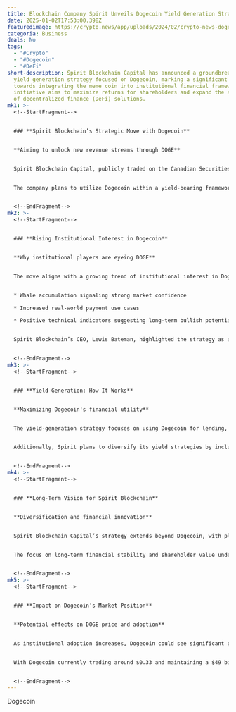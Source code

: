 ```yaml
---
title: Blockchain Company Spirit Unveils Dogecoin Yield Generation Strategy
date: 2025-01-02T17:53:00.398Z
featuredimage: https://crypto.news/app/uploads/2024/02/crypto-news-dogecoin-option08.png.webp
categoria: Business
deals: No
tags:
  - "#Crypto"
  - "#Dogecoin"
  - "#DeFi"
short-description: Spirit Blockchain Capital has announced a groundbreaking
  yield generation strategy focused on Dogecoin, marking a significant step
  towards integrating the meme coin into institutional financial frameworks. The
  initiative aims to maximize returns for shareholders and expand the adoption
  of decentralized finance (DeFi) solutions.
mk1: >-
  <!--StartFragment-->


  ### **Spirit Blockchain’s Strategic Move with Dogecoin**


  **Aiming to unlock new revenue streams through DOGE**


  Spirit Blockchain Capital, publicly traded on the Canadian Securities Exchange, recently acquired Dogecoin Portfolio Holdings Corp. This acquisition strengthens Spirit’s position in the Dogecoin ecosystem, leveraging portfolio management strategies to enhance asset performance and long-term value creation.


  The company plans to utilize Dogecoin within a yield-bearing framework, offering shareholders consistent returns while optimizing operational efficiency across its digital asset portfolio.


  <!--EndFragment-->
mk2: >-
  <!--StartFragment-->


  ### **Rising Institutional Interest in Dogecoin**


  **Why institutional players are eyeing DOGE**


  The move aligns with a growing trend of institutional interest in Dogecoin, driven by:


  * Whale accumulation signaling strong market confidence

  * Increased real-world payment use cases

  * Positive technical indicators suggesting long-term bullish potential


  Spirit Blockchain’s CEO, Lewis Bateman, highlighted the strategy as a pioneering effort to establish leadership in yield generation for Dogecoin and broader digital assets in the public sector.


  <!--EndFragment-->
mk3: >-
  <!--StartFragment-->


  ### **Yield Generation: How It Works**


  **Maximizing Dogecoin's financial utility**


  The yield-generation strategy focuses on using Dogecoin for lending, staking, and liquidity provision within DeFi ecosystems. Spirit aims to create sustainable revenue streams while supporting broader adoption of Dogecoin-based financial products.


  Additionally, Spirit plans to diversify its yield strategies by including other major cryptocurrencies, such as Bitcoin, Ethereum, Tether, and Solana.


  <!--EndFragment-->
mk4: >-
  <!--StartFragment-->


  ### **Long-Term Vision for Spirit Blockchain**


  **Diversification and financial innovation**


  Spirit Blockchain Capital’s strategy extends beyond Dogecoin, with plans to integrate tokenized financial products into their portfolio. The company’s goal is to create robust and diversified revenue streams that cater to both retail and institutional investors.


  The focus on long-term financial stability and shareholder value underpins every aspect of Spirit’s strategy, with Dogecoin playing a central role in this initiative.


  <!--EndFragment-->
mk5: >-
  <!--StartFragment-->


  ### **Impact on Dogecoin’s Market Position**


  **Potential effects on DOGE price and adoption**


  As institutional adoption increases, Dogecoin could see significant positive price movements. Spirit’s strategy sets a precedent for other financial firms to explore similar yield-bearing opportunities with DOGE.


  With Dogecoin currently trading around $0.33 and maintaining a $49 billion market cap, the integration into Spirit’s yield-generation model could strengthen its market resilience and broaden its utility.


  <!--EndFragment-->
---
```

<!--StartFragment-->

Dogecoin

<!--EndFragment-->